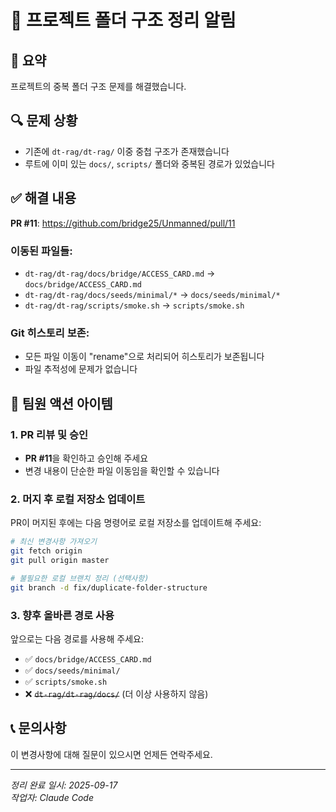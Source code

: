 # 📁 프로젝트 폴더 구조 정리 알림

## 🎯 요약
프로젝트의 중복 폴더 구조 문제를 해결했습니다.

## 🔍 문제 상황
- 기존에 `dt-rag/dt-rag/` 이중 중첩 구조가 존재했습니다
- 루트에 이미 있는 `docs/`, `scripts/` 폴더와 중복된 경로가 있었습니다

## ✅ 해결 내용
**PR #11**: https://github.com/bridge25/Unmanned/pull/11

### 이동된 파일들:
- `dt-rag/dt-rag/docs/bridge/ACCESS_CARD.md` → `docs/bridge/ACCESS_CARD.md`
- `dt-rag/dt-rag/docs/seeds/minimal/*` → `docs/seeds/minimal/*`
- `dt-rag/dt-rag/scripts/smoke.sh` → `scripts/smoke.sh`

### Git 히스토리 보존:
- 모든 파일 이동이 "rename"으로 처리되어 히스토리가 보존됩니다
- 파일 추적성에 문제가 없습니다

## 🚨 팀원 액션 아이템

### 1. PR 리뷰 및 승인
- **PR #11**을 확인하고 승인해 주세요
- 변경 내용이 단순한 파일 이동임을 확인할 수 있습니다

### 2. 머지 후 로컬 저장소 업데이트
PR이 머지된 후에는 다음 명령어로 로컬 저장소를 업데이트해 주세요:

```bash
# 최신 변경사항 가져오기
git fetch origin
git pull origin master

# 불필요한 로컬 브랜치 정리 (선택사항)
git branch -d fix/duplicate-folder-structure
```

### 3. 향후 올바른 경로 사용
앞으로는 다음 경로를 사용해 주세요:
- ✅ `docs/bridge/ACCESS_CARD.md`
- ✅ `docs/seeds/minimal/`
- ✅ `scripts/smoke.sh`
- ❌ ~~`dt-rag/dt-rag/docs/`~~ (더 이상 사용하지 않음)

## 📞 문의사항
이 변경사항에 대해 질문이 있으시면 언제든 연락주세요.

---
*정리 완료 일시: 2025-09-17*  
*작업자: Claude Code*